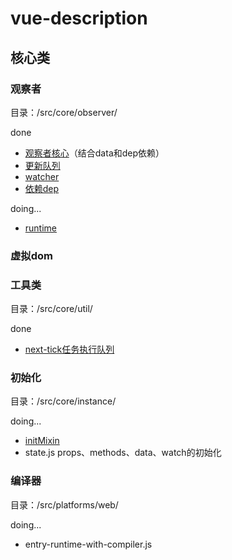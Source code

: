 # vue-description
## 核心类  
### 观察者
目录：/src/core/observer/  

done  
+ [观察者核心](/src/core/observer/index.js)（结合data和dep依赖）
+ [更新队列](/src/core/observer/scheduler.js)
+ [watcher](/src/core/observer/watcher.js)
+ [依赖dep](/src/core/observer/dep.js) 

doing...
+ [runtime](/src/platforms/web/runtime/index.js)

### 虚拟dom

### 工具类  
目录：/src/core/util/  

done
+ [next-tick任务执行队列](/src/core/util/next-tick.js)  

### 初始化
目录：/src/core/instance/  

doing...  
+ [initMixin](/src/core/instance/init.js)
+ state.js  props、methods、data、watch的初始化  

### 编译器
目录：/src/platforms/web/  

doing...  
+ entry-runtime-with-compiler.js  
